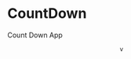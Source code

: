 # CountDown
 Count Down App
          
                            
                                                                                                                                                        
                                                                                                          
                                                                                                           
                                                                                                   
                                                                                            
                                                               
                                        
                                    v
           
         
          
